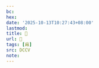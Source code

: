 ```yaml
---
bc:
hex:
date: '2025-10-13T10:27:43+08:00'
lastmod:
title: 􄛙
url: 􄛙
tags: [爯]
src: DCCV
note:
---
```

